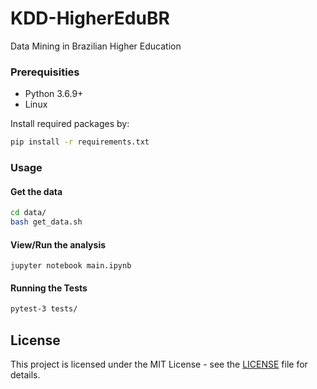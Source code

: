 # KDD-HigherEduBR

Data Mining in Brazilian Higher Education

### Prerequisities

* Python 3.6.9+
* Linux

Install required packages by:

```bash
pip install -r requirements.txt
```

### Usage

#### Get the data

```bash
cd data/
bash get_data.sh
```

#### View/Run the analysis

```
jupyter notebook main.ipynb
```

#### Running the Tests

```bash
pytest-3 tests/
```

## License

This project is licensed under the MIT License - see the [LICENSE](https://github.com/renan-cunha/KDD-HigherEduBR/blob/master/LICENSE) file 
for details.
